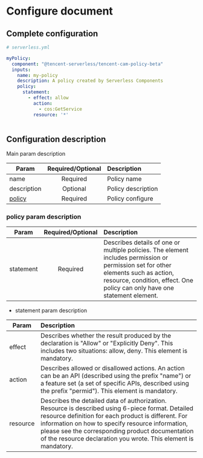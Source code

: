 # Configure document

## Complete configuration

```yml
# serverless.yml

myPolicy:
  component: "@tencent-serverless/tencent-cam-policy-beta"
  inputs:
    name: my-policy
    description: A policy created by Serverless Components
    policy:
      statement:
        - effect: allow
          action:
            - cos:GetService
          resource: '*'
         
```

## Configuration description

Main param description

| Param        | Required/Optional    |  Description |
| --------     | :-----:              |  :----      |
| name       | Required             | Policy name  |
| description | Optional        | Policy description |
| [policy](#policy-param-description) | Required | Policy configure |


### policy param description

| Param        | Required/Optional    |  Description |
| --------     | :-----:              |  :----      |
| statement      | Required           | Describes details of one or multiple policies. The element includes permission or permission set for other elements such as action, resource, condition, effect. One policy can only have one statement element. |


* statement param description

| Param        |   Description |
| --------     |   :----      |
| effect    |   Describes whether the result produced by the declaration is "Allow" or "Explicitly Deny". This includes two situations: allow, deny. This element is mandatory. |
| action    |  Describes allowed or disallowed actions. An action can be an API (described using the prefix "name") or a feature set (a set of specific APIs, described using the prefix "permid"). This element is mandatory. |
| resource    |   Describes the detailed data of authorization. Resource is described using 6-piece format. Detailed resource definition for each product is different. For information on how to specify resource information, please see the corresponding product documentation of the resource declaration you wrote. This element is mandatory. |
